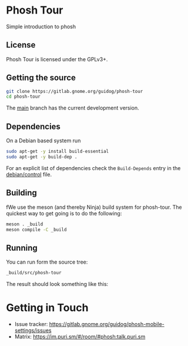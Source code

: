 # Phosh Tour

Simple introduction to phosh

## License

Phosh Tour is licensed under the GPLv3+.

## Getting the source

```sh
git clone https://gitlab.gnome.org/guidog/phosh-tour
cd phosh-tour
```

The [main][] branch has the current development version.

## Dependencies
On a Debian based system run

```sh
sudo apt-get -y install build-essential
sudo apt-get -y build-dep .
```

For an explicit list of dependencies check the `Build-Depends` entry in the
[debian/control][] file.

## Building

fWe use the meson (and thereby Ninja) build system for phosh-tour.  The quickest
way to get going is to do the following:

```sh
meson . _build
meson compile -C _build
```

## Running

You can run form the source tree:

```sh
_build/src/phosh-tour
```
The result should look something like this:

# Getting in Touch
* Issue tracker: https://gitlab.gnome.org/guidog/phosh-mobile-settings/issues
* Matrix: https://im.puri.sm/#/room/#phosh:talk.puri.sm

[main]: https://gitlab.gnome.org/World/guido/phosh-tour/-/tree/main
[.gitlab-ci.yml]: https://gitlab.gnome.org/World/guido/phosh-tour/-/blob/main/.gitlab-ci.yml
[debian/control]: https://gitlab.gnome.org/World/guido/phosh-tour/-/blob/main/debian/control
